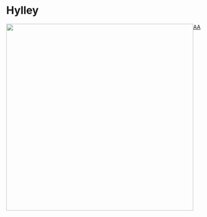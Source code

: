 # Hylley

<div style="display: flex;">
 <div style="float: left">
  <img style = "height: 500px;" src="https://githubwordle.hylley.repl.co/image"/>
 </div>

 <div style="float: right">
  <a href="sou lindo">AA</a>
  </div>
</div>

